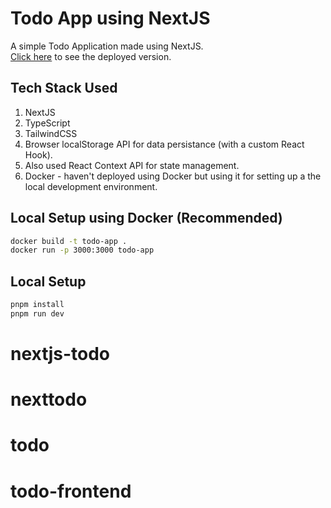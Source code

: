 # Todo App using NextJS

A simple Todo Application made using NextJS.  
[Click here](https://simply-do-it.vercel.app/) to see the deployed version.

## Tech Stack Used

1. NextJS
1. TypeScript
1. TailwindCSS
1. Browser localStorage API for data persistance (with a custom React Hook).
1. Also used React Context API for state management.
1. Docker - haven't deployed using Docker but using it for setting up a the local development environment.

## Local Setup using Docker (Recommended)

```sh
docker build -t todo-app .
docker run -p 3000:3000 todo-app
```

## Local Setup

```sh
pnpm install
pnpm run dev
```
# nextjs-todo
# nexttodo
# todo
# todo-frontend
